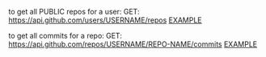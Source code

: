 to get all PUBLIC repos for a user:
GET: https://api.github.com/users/USERNAME/repos
[EXAMPLE](https://api.github.com/users/just-hey/repos)

to get all commits for a repo:
GET: https://api.github.com/repos/USERNAME/REPO-NAME/commits
[EXAMPLE](https://api.github.com/repos/just-hey/mangaReader-server/commits)